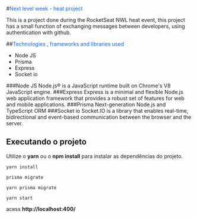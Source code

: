 #<span style="color:#0066ff">Next level week - heat project

This is a project done during the RocketSeat NWL heat event, this project has a small function of exchanging messages between developers, using authentication with github.

##<span style="color:#0066ff">Technologies , frameworks and libraries used


<ul>
    <li>Node JS</li>
    <li>Prisma</li>
    <li>Express</li>
    <li>Socket io</li>
</ul>

###Node JS
Node.js® is a JavaScript runtime built on Chrome's V8 JavaScript engine.
###Express
Express is a minimal and flexible Node.js web application framework that provides a robust set of features for web and mobile applications.
###Prisma
Next-generation Node.js and TypeScript ORM
###Socket io
Socket.IO is a library that enables real-time, bidirectional and event-based communication between the browser and the server.


## Executando o projeto

Utilize o **yarn** ou o **npm install** para instalar as dependências do projeto.

```
yarn install
```
```
prisma migrate
```
```
yarn prisma migrate
```
```
yarn start
```

acess **http://localhost:400/** 
